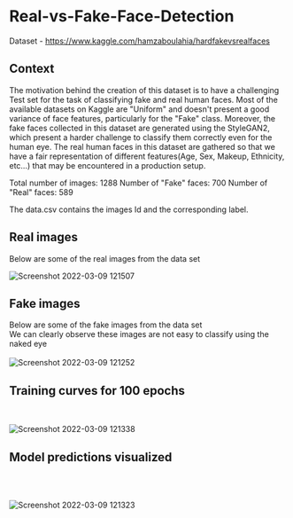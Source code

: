# Real-vs-Fake-Face-Detection

Dataset - https://www.kaggle.com/hamzaboulahia/hardfakevsrealfaces

## Context
The motivation behind the creation of this dataset is to have a challenging Test set for the task of classifying fake and real human faces. Most of the available datasets on Kaggle are "Uniform" and doesn't present a good variance of face features, particularly for the "Fake" class. Moreover, the fake faces collected in this dataset are generated using the StyleGAN2, which present a harder challenge to classify them correctly even for the human eye. The real human faces in this dataset are gathered so that we have a fair representation of different features(Age, Sex, Makeup, Ethnicity, etc…) that may be encountered in a production setup.

Total number of images: 1288
Number of "Fake" faces: 700
Number of "Real" faces: 589

The data.csv contains the images Id and the corresponding label.
## Real images
Below are some of the real images from the data set
</br>

![Screenshot 2022-03-09 121507](https://user-images.githubusercontent.com/52671445/157387107-5e515830-dd2f-4ec6-ae1d-b8a386227d13.jpg)
</br>
## Fake images
Below are some of the fake images from the data set
</br>
We can clearly observe these images are not easy to classify using the naked eye
</br>
</br>
![Screenshot 2022-03-09 121252](https://user-images.githubusercontent.com/52671445/157386908-4c9bb4d4-76dc-4b74-bd1b-24dd99aa6510.jpg)
</br>
## Training curves for 100 epochs
</br>

![Screenshot 2022-03-09 121338](https://user-images.githubusercontent.com/52671445/157387936-20629704-55c5-43a6-a070-cb146c7130f9.jpg)

## Model predictions visualized
</br>
</br>

![Screenshot 2022-03-09 121323](https://user-images.githubusercontent.com/52671445/157387947-8ca953c4-3dc9-45d9-9cde-daed9dc0c01c.jpg)

